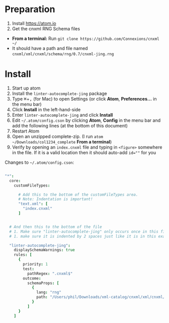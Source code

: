 # Preparation

1. Install https://atom.io
1. Get the cnxml RNG Schema files
  - **From a terminal:** Run `git clone https://github.com/Connexions/cnxml ~/`
  - It should have a path and file named `cnxml/xml/cnxml/schema/rng/0.7/cnxml-jing.rng`

# Install

1. Start up atom
1. Install the `linter-autocomplete-jing` package
  1. Type <kbd>⌘</kbd>+<kbd>,</kbd> (for Mac) to open Settings (or click **Atom**, **Preferences...** in the menu bar)
  1. Click **Install** in the left-hand-side
  1. Enter `linter-autocomplete-jing` and click **Install**
1. Edit `~/.atom/config.cson` by clicking **Atom**, **Config** in the menu bar and add the following lines (at the bottom of this document)
1. Restart Atom
1. Open an unzipped complete-zip. (I run `atom ~/Downloads/col1234_complete` **From a terminal**)
1. Verify by opening an `index.cnxml` file and typing in `<figure>` somewhere in the file. If it is a valid location then it should auto-add `id=""` for you


Changes to `~/.atom/config.cson`:

```cson

"*":
  core:
    customFileTypes:

      # Add this to the bottom of the customFileTypes area.
      # Note: Indentation is important!
      "text.xml": [
        "index.cnxml"
      ]


  # And then this to the bottom of the file
  # 1. Make sure "linter-autocomplete-jing" only occurs once in this file!
  # 1. make sure it is indented by 2 spaces just like it is in this example.

  "linter-autocomplete-jing":
    displaySchemaWarnings: true
    rules: [
      {
        priority: 1
        test:
          pathRegex: ".cnxml$"
        outcome:
          schemaProps: [
            {
              lang: "rng"
              path: "/Users/phil/Downloads/xml-catalog/cnxml/xml/cnxml/schema/rng/0.7/cnxml-jing.rng"
            }
          ]
      }
    ]
```
